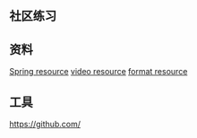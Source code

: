 ##  社区练习
##  资料
[Spring resource](https://spring.io/guides)
[video resource](https://www.bilibili.com/video/BV1r4411r7au?p=4)
[format resource](https://docs.github.com/en/free-pro-team@latest/developers/apps/creating-an-oauth-app)
##  工具
https://github.com/

